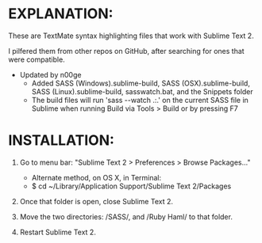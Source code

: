 # EXPLANATION:

These are TextMate syntax highlighting files that work with Sublime Text 2.

I pilfered them from other repos on GitHub, after searching for ones that were compatible.

* Updated by n00ge
	- Added SASS (Windows).sublime-build, SASS (OSX).sublime-build, SASS (Linux).sublime-build, sasswatch.bat, and the Snippets folder
	- The build files will run 'sass --watch .:.' on the current SASS file in Sublime when running Build via Tools > Build or by pressing F7


# INSTALLATION:

1. Go to menu bar: "Sublime Text 2 > Preferences > Browse Packages..."
   - Alternate method, on OS X, in Terminal:
   - $ cd ~/Library/Application Support/Sublime Text 2/Packages

2. Once that folder is open, close Sublime Text 2.

3. Move the two directories: /SASS/, and /Ruby Haml/ to that folder.

4. Restart Sublime Text 2.
